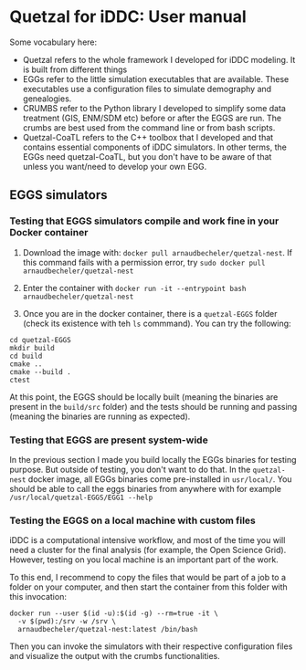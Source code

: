 # Quetzal for iDDC: User manual

Some vocabulary here:

* Quetzal refers to the whole framework I developed for iDDC modeling. It is built from different things
* EGGs refer to the little simulation executables that are available. These executables use a configuration files to simulate demography and genealogies.
* CRUMBS refer to the Python library I developed to simplify some data treatment (GIS, ENM/SDM etc) before or after the EGGS are run. The crumbs are best used from the command line or from bash scripts.
* Quetzal-CoaTL refers to the C++ toolbox that I developed and that contains essential components of iDDC simulators. In other terms, the EGGs need quetzal-CoaTL, but you don't have to be aware of that unless you want/need to develop your own EGG.  

## EGGS simulators

### Testing that EGGS simulators compile and work fine in your Docker container

1. Download the image with: `docker pull arnaudbecheler/quetzal-nest`. If this command fails
with a permission error, try `sudo docker pull arnaudbecheler/quetzal-nest`

2. Enter the container with `docker run -it --entrypoint bash arnaudbecheler/quetzal-nest`

3. Once you are in the docker container, there is a `quetzal-EGGS` folder (check its existence with teh `ls` commmand). You can try the following:
  ```
  cd quetzal-EGGS
  mkdir build
  cd build
  cmake ..
  cmake --build .
  ctest
  ```

At this point, the EGGS should be locally built (meaning the binaries are present in the `build/src` folder)
and the tests should be running and passing (meaning the binaries are running as expected).

### Testing that EGGS are present system-wide

In the previous section I made you build locally the EGGs binaries for testing purpose.
But outside of testing, you don't want to do that. In the `quetzal-nest` docker image, all EGGs binaries come pre-installed in `usr/local/`.
You should be able to call the eggs binaries from anywhere with for example `/usr/local/quetzal-EGGS/EGG1 --help`

### Testing the EGGS on a local machine with custom files

iDDC is a computational intensive workflow, and most of the time you will need a
cluster for the final analysis (for example, the Open Science Grid).
However, testing on you local machine
is an important part of the work.

To this end, I recommend to copy the files that would be part of a job to a folder on your
computer, and then start the container from this folder with this invocation:

```
docker run --user $(id -u):$(id -g) --rm=true -it \
  -v $(pwd):/srv -w /srv \
  arnaudbecheler/quetzal-nest:latest /bin/bash
```

Then you can invoke the simulators with their respective configuration files and visualize
the output with the crumbs functionalities.
